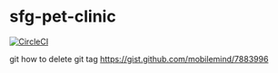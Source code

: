 # sfg-pet-clinic

[![CircleCI](https://circleci.com/gh/janosdegi/sfg-pet-clinic.svg?style=svg)](https://circleci.com/gh/janosdegi/sfg-pet-clinic)

git
how to delete git tag
https://gist.github.com/mobilemind/7883996
